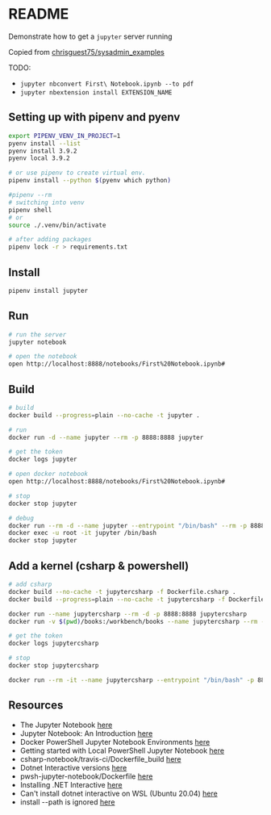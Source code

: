 # README

Demonstrate how to get a `jupyter` server running  

Copied from [chrisguest75/sysadmin_examples](https://github.com/chrisguest75/sysadmin_examples/tree/master/17_jupyter)  

TODO:  

* ```jupyter nbconvert First\ Notebook.ipynb --to pdf```
* ```jupyter nbextension install EXTENSION_NAME```

## Setting up with pipenv and pyenv

```sh
export PIPENV_VENV_IN_PROJECT=1
pyenv install --list
pyenv install 3.9.2
pyenv local 3.9.2

# or use pipenv to create virtual env.  
pipenv install --python $(pyenv which python)        

#pipenv --rm
# switching into venv 
pipenv shell
# or
source ./.venv/bin/activate

# after adding packages
pipenv lock -r > requirements.txt  
```

## Install

```sh
pipenv install jupyter
```

## Run

```sh
# run the server
jupyter notebook

# open the notebook
open http://localhost:8888/notebooks/First%20Notebook.ipynb#
```

## Build

```sh
# build
docker build --progress=plain --no-cache -t jupyter .

# run
docker run -d --name jupyter --rm -p 8888:8888 jupyter   

# get the token 
docker logs jupyter

# open docker notebook
open http://localhost:8888/notebooks/First%20Notebook.ipynb#

# stop 
docker stop jupyter

# debug
docker run --rm -d --name jupyter --entrypoint "/bin/bash" --rm -p 8888:8888 jupyter -c 'sleep 10000'
docker exec -u root -it jupyter /bin/bash   
docker stop jupyter   
```

## Add a kernel (csharp & powershell)

```sh
# add csharp
docker build --no-cache -t jupytercsharp -f Dockerfile.csharp .
docker build --progress=plain --no-cache -t jupytercsharp -f Dockerfile.csharp .

docker run --name jupytercsharp --rm -d -p 8888:8888 jupytercsharp  
docker run -v $(pwd)/books:/workbench/books --name jupytercsharp --rm -d -p 8888:8888 jupytercsharp  

# get the token 
docker logs jupytercsharp

# stop 
docker stop jupytercsharp

docker run --rm -it --name jupytercsharp --entrypoint "/bin/bash" -p 8888:8888 jupytercsharp
```

## Resources

* The Jupyter Notebook [here](https://jupyter-notebook.readthedocs.io/en/stable/notebook.html)  
* Jupyter Notebook: An Introduction [here](https://realpython.com/jupyter-notebook-introduction/)  
* Docker PowerShell Jupyter Notebook Environments [here](https://blog.darrenjrobinson.com/docker-powershell-jupyter-notebook-environments/)
* Getting started with Local PowerShell Jupyter Notebook [here](https://blog.darrenjrobinson.com/getting-started-with-local-powershell-jupyter-notebook/)
* csharp-notebook/travis-ci/Dockerfile_build [here](https://github.com/tlinnet/csharp-notebook/blob/master/travis-ci/Dockerfile_build)
* Dotnet Interactive versions [here](https://pkgs.dev.azure.com/dnceng/9ee6d478-d288-47f7-aacc-f6e6d082ae6d/_packaging/d1622942-d16f-48e5-bc83-96f4539e7601/nuget/v3/flat2/microsoft.dotnet-interactive/index.json)
* pwsh-jupyter-notebook/Dockerfile [here](https://github.com/darrenjrobinson/pwsh-jupyter-notebook/blob/master/Dockerfile)
* Installing .NET Interactive [here](https://github.com/dotnet/interactive/blob/main/docs/install-dotnet-interactive.md)
* Can't install dotnet interactive on WSL (Ubuntu 20.04) [here](https://github.com/dotnet/interactive/issues/832)
* install --path is ignored [here](https://github.com/dotnet/interactive/issues/366)
